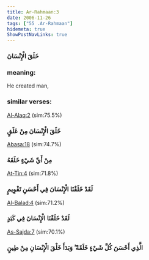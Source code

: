 ```yaml
---
title: Ar-Rahmaan:3
date: 2006-11-26
tags: ["55 .Ar-Rahmaan"]
hidemeta: true 
ShowPostNavLinks: true 
---
```

### خَلَقَ الْإِنْسَانَ
### meaning: 
He created man,
### similar verses: 

[Al-Alaq:2](/96/2) (sim:75.5%)

### خَلَقَ الْإِنْسَانَ مِنْ عَلَقٍ

[Abasa:18](/80/18) (sim:74.7%)

### مِنْ أَيِّ شَيْءٍ خَلَقَهُ

[At-Tin:4](/95/4) (sim:71.8%)

### لَقَدْ خَلَقْنَا الْإِنْسَانَ فِي أَحْسَنِ تَقْوِيمٍ

[Al-Balad:4](/90/4) (sim:71.2%)

### لَقَدْ خَلَقْنَا الْإِنْسَانَ فِي كَبَدٍ

[As-Sajda:7](/32/7) (sim:70.1%)

### الَّذِي أَحْسَنَ كُلَّ شَيْءٍ خَلَقَهُ ۖ وَبَدَأَ خَلْقَ الْإِنْسَانِ مِنْ طِينٍ
